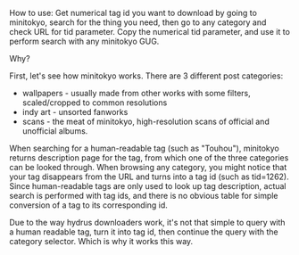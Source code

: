 How to use:
Get numerical tag id you want to download by going to minitokyo, search for the thing you need, then go to any category and check URL for tid parameter.
Copy the numerical tid parameter, and use it to perform search with any minitokyo GUG.

Why?

First, let's see how minitokyo works. There are 3 different post categories:
- wallpapers - usually made from other works with some filters, scaled/cropped to common resolutions
- indy art - unsorted fanworks
- scans - the meat of minitokyo, high-resolution scans of official and unofficial albums.

When searching for a human-readable tag (such as "Touhou"), minitokyo returns description page for the tag, from which one of the three categories can be looked through. When browsing any category, you might notice that your tag disappears from the URL and turns into a tag id (such as tid=1262). Since human-readable tags are only used to look up tag description, actual search is performed with tag ids, and there is no obvious table for simple conversion of a tag to its corresponding id.

Due to the way hydrus downloaders work, it's not that simple to query with a human readable tag, turn it into tag id, then continue the query with the category selector. Which is why it works this way.